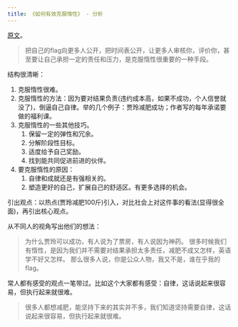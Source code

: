```yaml
---
title: 《如何有效克服惰性》 - 分析
---
```


[原文](../o/origin.md)。

> 把自己的flag向更多人公开，把时间表公开，让更多人审核你，评价你，甚至要让自己承担一定的责任和压力，是克服惰性很重要的一种手段。

结构很清晰：
1. 克服惰性很难。
2. 克服惰性的方法：因为要对结果负责(违约成本高，如果不成功，个人信誉就没了)，倒逼自己自律。举的几个例子：贾玲减肥成功；作者写的每年承诺要做的福利课。
3. 克服惰性的一些其他技巧。  
    1. 保留一定的弹性和冗余。
    2. 分解阶段性目标。
    3. 适度给予自己奖励。
    4. 找到能共同促进前进的伙伴。
4. 要克服惰性的原因：
    1. 自律和成就还是有强相关的。
    2. 塑造更好的自己，扩展自己的舒适区。有更多选择的机会。

引出观点：以热点(贾玲减肥100斤)引入，对比社会上对这件事的看法(显得很全面)，再引出核心观点。

从不同人的视角写出他们的想法：
> 为什么贾玲可以成功，有人说为了票房，有人说因为神药。
> 很多时候我们有惰性，是因为我们并不需要对结果承担太多责任，减肥不成又怎样，英语学不好又怎样。
> 那么很多人说，你是公众人物，我又不是，谁在乎我的flag。

常人都有感受的观点一笔带过。比如这个大家都有感受：自律，这话说起来很容易，但执行起来就很难。  
> 很多人都想减肥，能坚持下来的其实并不多，我们知道坚持需要自律，这话说起来很容易，但执行起来就很难。
